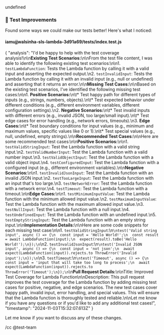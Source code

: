 undefined
### 🧪 Test Improvements

Found some ways we could make our tests better! Here's what I noticed:


#### iamujjwalsinha-sls-lambda-3d91a69/__tests__/index.test.js
{
  "analysis": "I'd be happy to help with the test coverage analysis!\n\n**Existing Test Scenarios:**\n\nFrom the test file content, I was able to identify the following existing test scenarios:\n\n1. `testLambdaFunction`: Tests the Lambda function by calling it with a valid input and asserting the expected output.\n2. `testInvalidInput`: Tests the Lambda function by calling it with an invalid input (e.g., null or undefined) and asserting that it returns an error.\n\n**Missing Test Cases:**\n\nBased on the existing test scenarios, I've identified the following missing test cases:\n\n1. **Positive Scenarios:**\n\t* Test happy path for different types of inputs (e.g., strings, numbers, objects).\n\t* Test expected behavior under different conditions (e.g., different environment variables, different configuration settings).\n2. **Negative Scenarios:**\n\t* Test invalid inputs with different errors (e.g., invalid JSON, too large/small input).\n\t* Test edge cases for error handling (e.g., network errors, timeouts).\n3. **Edge Cases:**\n\t* Test boundary conditions for input values (e.g., minimum and maximum values, specific values like 0 or 1).\n\t* Test special values (e.g., null, undefined, empty strings).\n\n**Recommended Test Cases:**\n\nHere are some recommended test cases:\n\n**Positive Scenarios:**\n\n1. `testValidStringInput`: Test the Lambda function with a valid string input.\n2. `testValidNumberInput`: Test the Lambda function with a valid number input.\n3. `testValidObjectInput`: Test the Lambda function with a valid object input.\n4. `testConfiguredInput`: Test the Lambda function with a configured input (e.g., different environment variables).\n\n**Negative Scenarios:**\n\n1. `testInvalidJsonInput`: Test the Lambda function with an invalid JSON input.\n2. `testTooLargeInput`: Test the Lambda function with an input that's too large.\n3. `testNetworkError`: Test the Lambda function with a network error.\n4. `testTimeout`: Test the Lambda function with a timeout.\n\n**Edge Cases:**\n\n1. `testMinimumInputValue`: Test the Lambda function with the minimum allowed input value.\n2. `testMaximumInputValue`: Test the Lambda function with the maximum allowed input value.\n3. `testNullInput`: Test the Lambda function with a null input.\n4. `testUndefinedInput`: Test the Lambda function with an undefined input.\n5. `testEmptyStringInput`: Test the Lambda function with an empty string input.\n\n**Implementation Details:**\n\nHere are some code snippets for each missing test case:\n\n1. `testValidStringInput`:\n```\ntest('Valid string input', async () => {\n  const input = 'Hello World!';\n  const result = await LambdaFunction(input);\n  expect(result).toBe('Hello World!');\n});\n```\n2. `testInvalidJsonInput`:\n```\ntest('Invalid JSON input', async () => {\n  const input = 'not json';\n  await expect(LambdaFunction(input)).rejects.to ThrowError('Invalid input');\n});\n```\n3. `testTimeout`:\n```\ntest('Timeout', async () => {\n  const input = 'input that will take too long to process';\n  await expect(LambdaFunction(input)).rejects.to ThrowError('Timeout');\n});\n```\n**Pull Request Details:**\n\nTitle: Improved Test Coverage for Lambda Function\n\nDescription: This pull request improves the test coverage for the Lambda function by adding missing test cases for positive, negative, and edge scenarios. The new test cases cover happy path, invalid input, error handling, and special values. This will ensure that the Lambda function is thoroughly tested and reliable.\n\nLet me know if you have any questions or if you'd like to add any additional test cases!",
  "timestamp": "2024-11-03T15:32:07.613Z"
}


Let me know if you want to discuss any of these changes.

/cc @test-team
